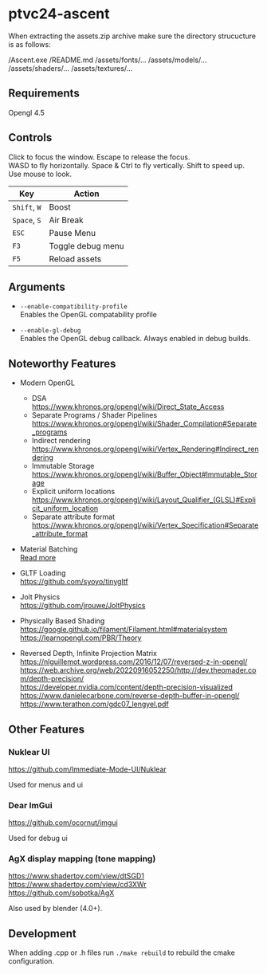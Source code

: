 # ptvc24-ascent

When extracting the assets.zip archive make sure the directory strucucture is as follows:

/Ascent.exe
/README.md
/assets/fonts/...
/assets/models/...
/assets/shaders/...
/assets/textures/...

## Requirements

Opengl 4.5

## Controls

Click to focus the window. Escape to release the focus.  
WASD to fly horizontally. Space & Ctrl to fly vertically. Shift to speed up.  
Use mouse to look.  

| Key          | Action            |
| ------------ | ----------------- |
| `Shift`, `W` | Boost             |
| `Space`, `S` | Air Break         |
| `ESC`        | Pause Menu        |
| `F3`         | Toggle debug menu |
| `F5`         | Reload assets     |

## Arguments
- `--enable-compatibility-profile`  
Enables the OpenGL compatability profile

- `--enable-gl-debug`  
Enables the OpenGL debug callback. Always enabled in debug builds.

## Noteworthy Features

- Modern OpenGL  
  - DSA  
  https://www.khronos.org/opengl/wiki/Direct_State_Access
  - Separate Programs / Shader Pipelines  
  https://www.khronos.org/opengl/wiki/Shader_Compilation#Separate_programs
  - Indirect rendering  
  https://www.khronos.org/opengl/wiki/Vertex_Rendering#Indirect_rendering
  - Immutable Storage  
  https://www.khronos.org/opengl/wiki/Buffer_Object#Immutable_Storage  
  - Explicit uniform locations  
  https://www.khronos.org/opengl/wiki/Layout_Qualifier_(GLSL)#Explicit_uniform_location
  - Separate attribute format  
  https://www.khronos.org/opengl/wiki/Vertex_Specification#Separate_attribute_format

- Material Batching  
[Read more](./docs/Rendering.md)

- GLTF Loading  
https://github.com/syoyo/tinygltf

- Jolt Physics  
https://github.com/jrouwe/JoltPhysics

- Physically Based Shading  
https://google.github.io/filament/Filament.html#materialsystem  
https://learnopengl.com/PBR/Theory

- Reversed Depth, Infinite Projection Matrix  
https://nlguillemot.wordpress.com/2016/12/07/reversed-z-in-opengl/  
https://web.archive.org/web/20220916052250/http://dev.theomader.com/depth-precision/  
https://developer.nvidia.com/content/depth-precision-visualized  
https://www.danielecarbone.com/reverse-depth-buffer-in-opengl/  
https://www.terathon.com/gdc07_lengyel.pdf

## Other Features

### Nuklear UI
https://github.com/Immediate-Mode-UI/Nuklear

Used for menus and ui

### Dear ImGui
https://github.com/ocornut/imgui

Used for debug ui

### AgX display mapping (tone mapping)
https://www.shadertoy.com/view/dtSGD1  
https://www.shadertoy.com/view/cd3XWr  
https://github.com/sobotka/AgX  

Also used by blender (4.0+).

## Development

When adding .cpp or .h files run `./make rebuild` to rebuild the cmake configuration.
